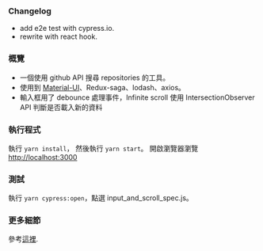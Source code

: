 ### Changelog

- add e2e test with cypress.io.
- rewrite with react hook.

### 概覽

- 一個使用 github API 搜尋 repositories 的工具。
- 使用到 [Material-UI](https://material-ui.com/)、Redux-saga、lodash、axios。
- 輸入框用了 debounce 處理事件，Infinite scroll 使用 IntersectionObserver API 判斷是否載入新的資料

### 執行程式

執行 `yarn install`， 然後執行 `yarn start`。
開啟瀏覽器瀏覽 [http://localhost:3000](http://localhost:3000)

### 測試

執行 `yarn cypress:open`，點選 input_and_scroll_spec.js。

### 更多細節

參考[這裡](https://medium.com/@b2pwr/dcard-take-home-test-d290d454b7a2).
